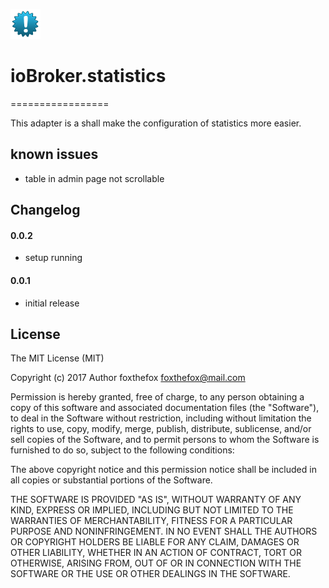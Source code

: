 ![Logo](admin/statistics.png)
# ioBroker.statistics
=================

This adapter is a shall make the configuration of statistics more easier. 

## known issues

* table in admin page not scrollable

## Changelog
#### 0.0.2
* setup running

#### 0.0.1
* initial release 

## License
The MIT License (MIT)

Copyright (c) 2017 Author foxthefox <foxthefox@mail.com>

Permission is hereby granted, free of charge, to any person obtaining a copy
of this software and associated documentation files (the "Software"), to deal
in the Software without restriction, including without limitation the rights
to use, copy, modify, merge, publish, distribute, sublicense, and/or sell
copies of the Software, and to permit persons to whom the Software is
furnished to do so, subject to the following conditions:

The above copyright notice and this permission notice shall be included in
all copies or substantial portions of the Software.

THE SOFTWARE IS PROVIDED "AS IS", WITHOUT WARRANTY OF ANY KIND, EXPRESS OR
IMPLIED, INCLUDING BUT NOT LIMITED TO THE WARRANTIES OF MERCHANTABILITY,
FITNESS FOR A PARTICULAR PURPOSE AND NONINFRINGEMENT. IN NO EVENT SHALL THE
AUTHORS OR COPYRIGHT HOLDERS BE LIABLE FOR ANY CLAIM, DAMAGES OR OTHER
LIABILITY, WHETHER IN AN ACTION OF CONTRACT, TORT OR OTHERWISE, ARISING FROM,
OUT OF OR IN CONNECTION WITH THE SOFTWARE OR THE USE OR OTHER DEALINGS IN
THE SOFTWARE.
